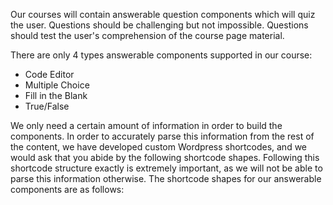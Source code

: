 Our courses will contain answerable question components which will quiz the user. Questions should be challenging but not impossible. Questions should test the user's comprehension of the course page material. 

There are only 4 types answerable components supported in our course:
- Code Editor
- Multiple Choice
- Fill in the Blank
- True/False

We only need a certain amount of information in order to build the components. In order to accurately parse this information from the rest of the content, we have developed custom Wordpress shortcodes, and we would ask that you abide by the following shortcode shapes. Following this shortcode structure exactly is extremely important, as we will not be able to parse this information otherwise. The shortcode shapes for our answerable components are as follows: